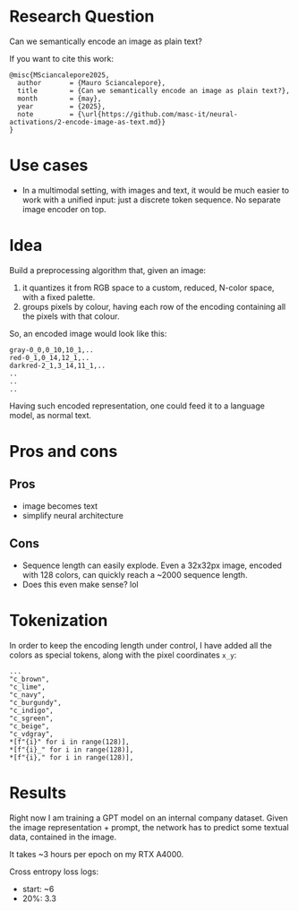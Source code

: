 # Research Question
Can we semantically encode an image as plain text?

If you want to cite this work:
```
@misc{MSciancalepore2025,
  author       = {Mauro Sciancalepore},
  title        = {Can we semantically encode an image as plain text?},
  month        = {may},
  year         = {2025},
  note         = {\url{https://github.com/masc-it/neural-activations/2-encode-image-as-text.md}}
}
```

# Use cases

- In a multimodal setting, with images and text, it would be much easier to work with a unified input: just a discrete token sequence. No separate image encoder on top.

# Idea

Build a preprocessing algorithm that, given an image: 

1. it quantizes it from RGB space to a custom, reduced, N-color space, with a fixed palette.
2. groups pixels by colour, having each row of the encoding containing all the pixels with that colour.

So, an encoded image would look like this:
```
gray-0_0,0_10,10_1,..
red-0_1,0_14,12_1,..
darkred-2_1,3_14,11_1,..
..
..
..
```

Having such encoded representation, one could feed it to a language model, as normal text.

# Pros and cons

## Pros

- image becomes text
- simplify neural architecture

## Cons
- Sequence length can easily explode. Even a 32x32px image, encoded with 128 colors, can quickly reach a ~2000 sequence length.
- Does this even make sense? lol

# Tokenization

In order to keep the encoding length under control, I have added all the colors as special tokens, along with the pixel coordinates `x_y`:

```
...
"c_brown",
"c_lime",
"c_navy",
"c_burgundy",
"c_indigo",
"c_sgreen",
"c_beige",
"c_vdgray",
*[f"{i}" for i in range(128)],
*[f"{i}_" for i in range(128)],
*[f"{i}," for i in range(128)],
```

# Results

Right now I am training a GPT model on an internal company dataset. 
Given the image representation + prompt, the network has to predict some textual data, contained in the image.

It takes ~3 hours per epoch on my RTX A4000.

Cross entropy loss logs:
- start: ~6
- 20%: 3.3
